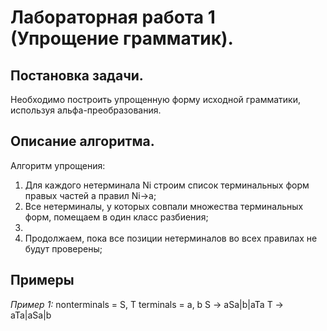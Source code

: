 # Лабораторная работа 1 (Упрощение грамматик).

## Постановка задачи.
Необходимо построить упрощенную форму исходной грамматики, используя альфа-преобразования.

## Описание алгоритма.
Алгоритм упрощения:
1. Для каждого нетерминала Ni строим список терминальных форм правых частей a правил Ni->a;
2. Все нетерминалы, у которых совпали множества терминальных форм, помещаем в один класс разбиения;
3. 
4. Продолжаем, пока все позиции нетерминалов во всех правилах не будут проверены;


## Примеры
*Пример 1:*
nonterminals = S, T
terminals = a, b
S -> aSa|b|aTa
T -> aTa|aSa|b